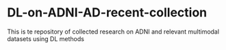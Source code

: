 # DL-on-ADNI-AD-recent-collection
This is te repository of collected research on ADNI and relevant multimodal datasets using DL methods
